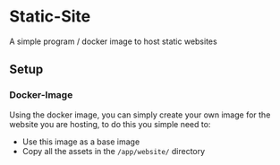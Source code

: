 # Static-Site
A simple program / docker image to host static websites

## Setup
### Docker-Image
Using the docker image, you can simply create your own image for the website
you are hosting, to do this you simple need to:
 * Use this image as a base image
 * Copy all the assets in the `/app/website/` directory